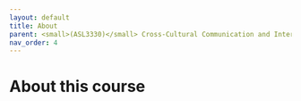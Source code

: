 ```yaml
---
layout: default
title: About
parent: <small>(ASL3330)</small> Cross-Cultural Communication and Interpreting
nav_order: 4
---
```


# About this course


